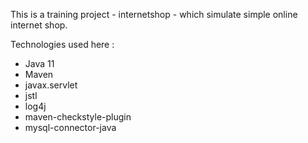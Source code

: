 This is a training project - internetshop - which simulate simple online internet shop.

Technologies used here :
- Java 11
- Maven 
- javax.servlet 
- jstl 
- log4j 
- maven-checkstyle-plugin
- mysql-connector-java 
